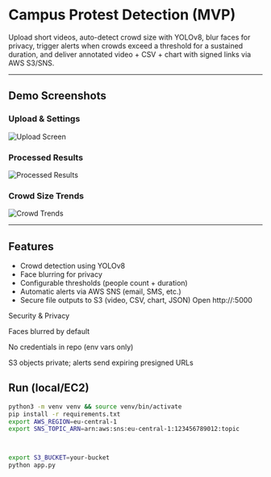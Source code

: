 # Campus Protest Detection (MVP)

Upload short videos, auto-detect crowd size with YOLOv8, blur faces for privacy, trigger alerts when
crowds exceed a threshold for a sustained duration, and deliver annotated video + CSV + chart
with signed links via AWS S3/SNS.

---

## Demo Screenshots

### Upload & Settings  
![Upload Screen](assets/src1.png)

### Processed Results  
![Processed Results](assets/src2.png)

### Crowd Size Trends  
![Crowd Trends](assets/src3.png)

---

## Features
- Crowd detection using YOLOv8
- Face blurring for privacy
- Configurable thresholds (people count + duration)
- Automatic alerts via AWS SNS (email, SMS, etc.)
- Secure file outputs to S3 (video, CSV, chart, JSON)
Open http://<server-ip>:5000

Security & Privacy

Faces blurred by default

No credentials in repo (env vars only)

S3 objects private; alerts send expiring presigned URLs
## Run (local/EC2)
```bash
python3 -m venv venv && source venv/bin/activate
pip install -r requirements.txt
export AWS_REGION=eu-central-1
export SNS_TOPIC_ARN=arn:aws:sns:eu-central-1:123456789012:topic



export S3_BUCKET=your-bucket
python app.py
